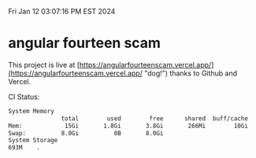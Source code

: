 Fri Jan 12 03:07:16 PM EST 2024

# angular fourteen scam


This project is live at [https://angularfourteenscam.vercel.app/](https://angularfourteenscam.vercel.app/ "dog!") thanks to Github and Vercel.

CI Status: 

```bash
System Memory
               total        used        free      shared  buff/cache   available
Mem:            15Gi       1.8Gi       3.8Gi       266Mi        10Gi        13Gi
Swap:          8.0Gi          0B       8.0Gi
System Storage
693M	.
